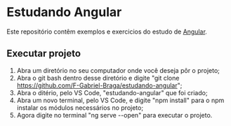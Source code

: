 # Estudando Angular

Este repositório contêm exemplos e exercicios do estudo de [Angular](https://angular.io/docs).

## Executar projeto
1. Abra um diretório no seu computador onde você deseja pôr o projeto;
2. Abra o git bash dentro desse diretório e digite "git clone https://github.com/F-Gabriel-Braga/estudando-angular";
3. Abra o ditério, pelo VS Code, "estudando-angular" que foi criado;
4. Abra um novo terminal, pelo VS Code, e digite "npm install" para o npm instalar os módulos necessários no projeto;
5. Agora digite no terminal "ng serve --open" para executar o projeto.
